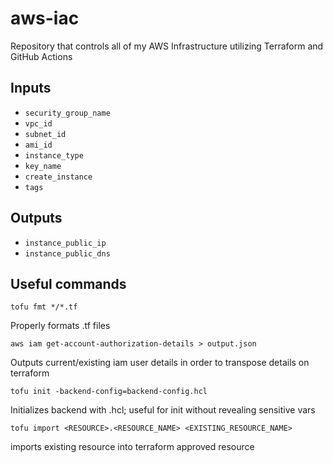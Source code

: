 # aws-iac

Repository that controls all of my AWS Infrastructure utilizing Terraform and GitHub Actions

## Inputs

- `security_group_name`
- `vpc_id`
- `subnet_id`
- `ami_id`
- `instance_type`
- `key_name`
- `create_instance`
- `tags`

## Outputs

- `instance_public_ip`
- `instance_public_dns`

## Useful commands

`tofu fmt */*.tf`

Properly formats .tf files

`aws iam get-account-authorization-details > output.json`

Outputs current/existing iam user details in order to transpose details on terraform

`tofu init -backend-config=backend-config.hcl`

Initializes backend with .hcl; useful for init without revealing sensitive vars

`tofu import <RESOURCE>.<RESOURCE_NAME> <EXISTING_RESOURCE_NAME>`

imports existing resource into terraform approved resource
